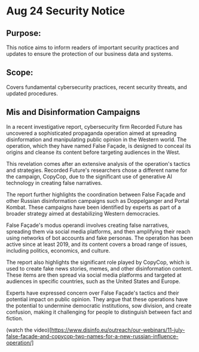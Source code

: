 # Aug 24 Security Notice

## Purpose: 
This notice aims to inform readers of important security practices and updates to ensure the protection of our business data and systems.
## Scope: 
Covers fundamental cybersecurity practices, recent security threats, and updated procedures.

## Mis and Disinformation Campaigns 
In a recent investigative report, cybersecurity firm Recorded Future has
uncovered a sophisticated propaganda operation aimed at spreading
disinformation and manipulating public opinion in the Western world. The
operation, which they have named False Façade, is designed to conceal its
origins and cleanse its content before targeting audiences in the West.

This revelation comes after an extensive analysis of the operation's
tactics and strategies. Recorded Future's researchers chose a different
name for the campaign, CopyCop, due to the significant use of generative
AI technology in creating false narratives.

The report further highlights the coordination between False Façade and
other Russian disinformation campaigns such as Doppelganger and Portal
Kombat. These campaigns have been identified by experts as part of a
broader strategy aimed at destabilizing Western democracies.

False Façade's modus operandi involves creating false narratives,
spreading them via social media platforms, and then amplifying their reach
using networks of bot accounts and fake personas. The operation has been
active since at least 2019, and its content covers a broad range of
issues, including politics, economics, and culture.

The report also highlights the significant role played by CopyCop, which
is used to create fake news stories, memes, and other disinformation
content. These items are then spread via social media platforms and
targeted at audiences in specific countries, such as the United States and
Europe.

Experts have expressed concern over False Façade's tactics and their
potential impact on public opinion. They argue that these operations have
the potential to undermine democratic institutions, sow division, and
create confusion, making it challenging for people to distinguish between
fact and fiction.

(watch the video)[https://www.disinfo.eu/outreach/our-webinars/11-july-false-facade-and-copycop-two-names-for-a-new-russian-influence-operation/]